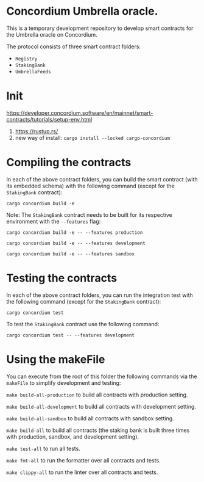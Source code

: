 # Concordium Umbrella oracle.

This is a temporary development repository to develop smart contracts for the Umbrella oracle on Concordium.

The protocol consists of three smart contract folders:

- `Registry`
- `StakingBank`
- `UmbrellaFeeds`

# Init

https://developer.concordium.software/en/mainnet/smart-contracts/tutorials/setup-env.html

1. https://rustup.rs/
2. new way of install: `cargo install --locked cargo-concordium`

# Compiling the contracts

In each of the above contract folders, you can build the smart contract (with its embedded schema) with the following
command (except for the `StakingBank` contract):

```cargo concordium build -e```

Note: The `StakingBank` contract needs to be built for its respective environment with the `--features` flag:

```cargo concordium build -e -- --features production```

```cargo concordium build -e -- --features development```

```cargo concordium build -e -- --features sandbox```

# Testing the contracts

In each of the above contract folders, you can run the integration test with the following command (except for
the `StakingBank` contract):

```cargo concordium test```

To test the `StakingBank` contract use the following command:

```cargo concordium test -- --features development```

# Using the makeFile

You can execute from the root of this folder the following commands via the `makeFile` to simplify development and
testing:

```make build-all-production``` to build all contracts with production setting.

```make build-all-development``` to build all contracts with development setting.

```make build-all-sandbox``` to build all contracts with sandbox setting.

```make build-all``` to build all contracts (the staking bank is built three times with production, sandbox, and
development setting).

```make test-all``` to run all tests.

```make fmt-all``` to run the formatter over all contracts and tests.

```make clippy-all``` to run the linter over all contracts and tests.
